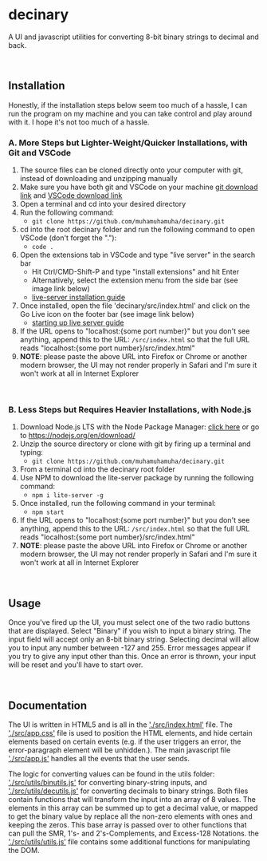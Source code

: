 # decinary
A UI and javascript utilities for converting 8-bit binary strings to decimal and back.

<br>

## Installation
Honestly, if the installation steps below seem too much of a hassle, I can run the program on my machine and you can take control and play around with it. I hope it's not too much of a hassle.

### A. More Steps but Lighter-Weight/Quicker Installations, with Git and VSCode
1. The source files can be cloned directly onto your computer with git, instead of downloading and unzipping manually
2. Make sure you have both git and VSCode on your machine [git download link](https://git-scm.com/downloads) and [VSCode download link](https://code.visualstudio.com/download)
3. Open a terminal and cd into your desired directory
4. Run the following command:
    * `git clone https://github.com/muhamuhamuha/decinary.git`
5. cd into the root decinary folder and run the following command to open VSCode (don't forget the "."): 
    * `code .`
6. Open the extensions tab in VSCode and type "live server" in the search bar
    * Hit Ctrl/CMD-Shift-P and type "install extensions" and hit Enter
    * Alternatively, select the extension menu from the side bar (see image link below)
    * [live-server installation guide](./images/install-live-server.png)
7. Once installed, open the file 'decinary/src/index.html' and click on the Go Live icon on the footer bar (see image link below)
    * [starting up live server guide](./images/fire-live-server.png)
8. If the URL opens to "localhost:{some port number}" but you don't see anything, append this to the URL: `/src/index.html` so that the full URL reads "localhost:{some port number}/src/index.html"
9. **NOTE**: please paste the above URL into Firefox or Chrome or another modern browser, the UI may not render properly in Safari and I'm sure it won't work at all in Internet Explorer

<br>

### B. Less Steps but Requires Heavier Installations, with Node.js
1. Download Node.js LTS with the Node Package Manager: [click here](https://nodejs.org/en/download/)
or go to https://nodejs.org/en/download/
2. Unzip the source directory or clone with git by firing up a terminal and typing:
    * `git clone https://github.com/muhamuhamuha/decinary.git`
3. From a terminal cd into the decinary root folder
4. Use NPM to download the lite-server package by running the following command:
    * `npm i lite-server -g`
5. Once installed, run the following command in your terminal:
    * `npm start`
6. If the URL opens to "localhost:{some port number}" but you don't see anything, append this to the URL: `/src/index.html` so that the full URL reads "localhost:{some port number}/src/index.html"
7. **NOTE**: please paste the above URL into Firefox or Chrome or another modern browser, the UI may not render properly in Safari and I'm sure it won't work at all in Internet Explorer

<br>

## Usage
Once you've fired up the UI, you must select one of the two radio buttons that are displayed. Select "Binary" if you wish to input a binary string. The input field will accept only an 8-bit binary string. Selecting decimal will allow you to input any number between -127 and 255. Error messages appear if you try to give any input other than this. Once an error is thrown, your input will be reset and you'll have to start over.

<br>

## Documentation
The UI is written in HTML5 and is all in the ['./src/index.html'](./src/index.html) file. The ['./src/app.css'](./src/app.css) file is used to position the HTML elements, and hide certain elements based on certain events (e.g. if the user triggers an error, the error-paragraph element will be unhidden.). The main javascript file ['./src/app.js'](./src/app.js) handles all the events that the user sends.

The logic for converting values can be found in the utils folder: ['./src/utils/binutils.js'](./src/utils/binutils.js) for converting binary-string inputs, and ['./src/utils/decutils.js'](./src/utils/decutils.js) for converting decimals to binary strings. Both files contain functions that will transform the input into an array of 8 values. The elements in this array can be summed up to get a decimal value, or mapped to get the binary value by replace all the non-zero elements with ones and keeping the zeros. This base array is passed over to other functions that can pull the SMR, 1's- and 2's-Complements, and Excess-128 Notations. the ['./src/utils/utils.js'](./src/utils/utils.js) file contains some additional functions for manipulating the DOM.